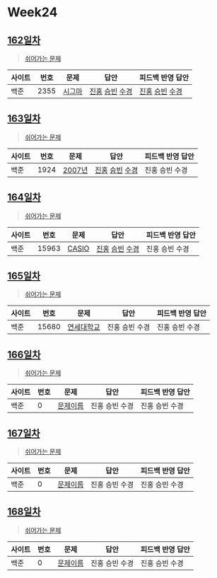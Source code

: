 # Week24

## [162일차](Day162)

> [쉬어가는 문제](https://www.acmicpc.net/group/workbook/view/9797/34150)

| 사이트 | 번호 | 문제                                           | 답안                                   | 피드백 반영 답안 |
| ------ | ---- | ---------------------------------------------- | -------------------------------------- | ---------------- |
| 백준   | 2355 | [시그마](https://www.acmicpc.net/problem/2355) | [진홍](Day162/bj2355_kjh.java) [승빈](Day162/bj2355_wsb.java) [수경](Day162/bj2355_hsk.js) | [진홍](Day162/bj2355_kjh.java) [승빈](Day162/bj2355_wsb.java) [수경](Day162/bj2355_hsk.js)   |

## [163일차](Day163)

> [쉬어가는 문제](https://www.acmicpc.net/group/workbook/view/9797/34161)

| 사이트 | 번호 | 문제                 | 답안           | 피드백 반영 답안 |
| ------ | ---- | -------------------- | -------------- | ---------------- |
| 백준   | 1924    | [2007년](https://www.acmicpc.net/problem/1924) | [진홍](Day163/bj1924_kjh.java) [승빈](Day163/bj1924_wsb.java) [수경](Day163/bj1924_hsk.js) | 진홍 승빈 수경   |

## [164일차](Day164)

> [쉬어가는 문제](https://www.acmicpc.net/group/workbook/view/9797/34199)

| 사이트 | 번호 | 문제                 | 답안           | 피드백 반영 답안 |
| ------ | ---- | -------------------- | -------------- | ---------------- |
| 백준   | 15963 | [CASIO](https://www.acmicpc.net/problem/15963) | [진홍](Day164/bj15963_kjh.java) [승빈](Day164/bj15963_wsb.java) [수경](Day164/bj15963_hsk.js) | 진홍 승빈 수경   |

## [165일차](Day165)

> [쉬어가는 문제](https://www.acmicpc.net/group/workbook/view/9797/34205)

| 사이트 | 번호 | 문제                 | 답안           | 피드백 반영 답안 |
| ------ | ---- | -------------------- | -------------- | ---------------- |
| 백준   | 15680 | [연세대학교](https://www.acmicpc.net/problem/15680) | 진홍 승빈 수경 | 진홍 승빈 수경   |

## [166일차](Day166)

> [쉬어가는 문제](문제집링크)

| 사이트 | 번호 | 문제                 | 답안           | 피드백 반영 답안 |
| ------ | ---- | -------------------- | -------------- | ---------------- |
| 백준   | 0    | [문제이름](문제링크) | 진홍 승빈 수경 | 진홍 승빈 수경   |

## [167일차](Day167)

> [쉬어가는 문제](문제집링크)

| 사이트 | 번호 | 문제                 | 답안           | 피드백 반영 답안 |
| ------ | ---- | -------------------- | -------------- | ---------------- |
| 백준   | 0    | [문제이름](문제링크) | 진홍 승빈 수경 | 진홍 승빈 수경   |

## [168일차](Day168)

> [쉬어가는 문제](문제집링크)

| 사이트 | 번호 | 문제                 | 답안           | 피드백 반영 답안 |
| ------ | ---- | -------------------- | -------------- | ---------------- |
| 백준   | 0    | [문제이름](문제링크) | 진홍 승빈 수경 | 진홍 승빈 수경   |
